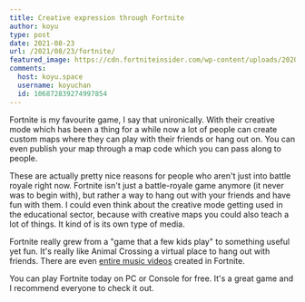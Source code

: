 ```yaml
---
title: Creative expression through Fortnite
author: koyu
type: post
date: 2021-08-23
url: /2021/08/23/fortnite/
featured_image: https://cdn.fortniteinsider.com/wp-content/uploads/2020/11/12021718/Old-Fortnite-Map.jpg
comments:
  host: koyu.space
  username: koyuchan
  id: 106872839274997854
---
```


Fortnite is my favourite game, I say that unironically. With their creative mode which has been a thing for a while now a lot of people can create custom maps where they can play with their friends or hang out on. You can even publish your map through a map code which you can pass along to people.

These are actually pretty nice reasons for people who aren't just into battle royale right now. Fortnite isn't just a battle-royale game anymore (it never was to begin with), but rather a way to hang out with your friends and have fun with them. I could even think about the creative mode getting used in the educational sector, because with creative maps you could also teach a lot of things. It kind of is its own type of media.

Fortnite really grew from a "game that a few kids play" to something useful yet fun. It's really like Animal Crossing a virtual place to hang out with friends. There are even [entire music videos](https://youtu.be/aSaW2V1Zi1k) created in Fortnite.

You can play Fortnite today on PC or Console for free. It's a great game and I recommend everyone to check it out.
